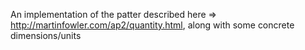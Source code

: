 An implementation of the patter described here => http://martinfowler.com/ap2/quantity.html, along with some concrete dimensions/units